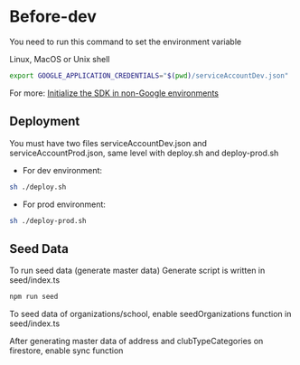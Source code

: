 # Before-dev

You need to run this command to set the environment variable

Linux, MacOS or Unix shell
```bash
export GOOGLE_APPLICATION_CREDENTIALS="$(pwd)/serviceAccountDev.json"
```
For more: [Initialize the SDK in non-Google environments](https://firebase.google.com/docs/admin/setup#initialize_the_sdk_in_non-google_environments)
## Deployment

You must have two files serviceAccountDev.json and serviceAccountProd.json, same level with deploy.sh and deploy-prod.sh

- For dev environment:
```bash
sh ./deploy.sh
```

- For prod environment:
```bash
sh ./deploy-prod.sh
```






## Seed Data

To run seed data (generate master data)
Generate script is written in seed/index.ts

```bash
npm run seed
```

To seed data of organizations/school, enable seedOrganizations function in seed/index.ts

After generating master data of address and clubTypeCategories on firestore, enable sync function